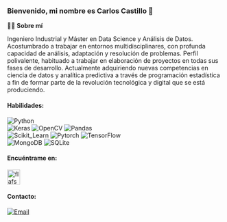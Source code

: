### Bienvenido, mi nombre es Carlos Castillo 👋

👨‍💻 **Sobre mí**</br>

Ingeniero Industrial y Máster en Data Science y Análisis de Datos.</br>
Acostumbrado a trabajar en entornos multidisciplinares, con profunda capacidad de análisis, adaptación y resolución de problemas. Perfil polivalente, habituado a trabajar en     elaboración de proyectos en todas sus fases de desarrollo.
Actualmente adquiriendo nuevas competencias en ciencia de datos y analítica predictiva a través de programación estadística a fin de formar parte de la revolución tecnológica   y digital que se está produciendo.
  
#### Habilidades:
![Python](https://img.shields.io/badge/Python-0077B5?style=for-the-badge&logo=python&logoColor=white&labelColor=101010)</br>
![Keras](https://img.shields.io/badge/Keras-ff2b2b?style=for-the-badge&logo=keras&logoColor=white&labelColor=101010)
![OpenCV](https://img.shields.io/badge/OpenCV-00ff27?style=for-the-badge&logo=opencv&logoColor=white&labelColor=101010)
![Pandas](https://img.shields.io/badge/Pandas-1F3A63?style=for-the-badge&logo=pandas&logoColor=white&labelColor=101010)</br>
![Scikit_Learn](https://img.shields.io/badge/Scikit_Learn-FFC300?style=for-the-badge&logo=scikitlearn&logoColor=white&labelColor=101010)
![Pytorch](https://img.shields.io/badge/Pytorch-FF5733?style=for-the-badge&logo=pytorch&logoColor=white&labelColor=101010)
![TensorFlow](https://img.shields.io/badge/TensorFlow-f89b0f?style=for-the-badge&logo=tensorflow&logoColor=white&labelColor=101010)</br>
![MongoDB](https://img.shields.io/badge/MongoDB-0fa30a?style=for-the-badge&logo=mongodb&logoColor=white&labelColor=101010)
![SQLite](https://img.shields.io/badge/SQLite-5499c7?style=for-the-badge&logo=sqlite&logoColor=white&labelColor=101010)

#### Encuéntrame en:
<p align="left">
<a href="https://www.linkedin.com/in/carloscastillorodr%C3%ADguez/" target="blank"><img align="center" src="https://raw.githubusercontent.com/rahuldkjain/github-profile-readme-generator/master/src/images/icons/Social/linked-in-alt.svg" alt="flafsafosaf" height="35" width="30" /></a>
  
#### Contacto:
[![Email](https://img.shields.io/badge/Mi_correo-ccatillo.py@gmail.com-D14836?style=for-the-badge&logo=gmail&logoColor=white&labelColor=101010)](mailto:ccatillo.py@gmail.com)
